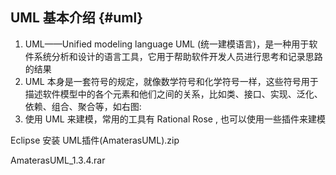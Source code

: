 ## UML 基本介绍 {#uml}

1.  UML——Unified modeling language UML (统一建模语言)，是一种用于软件系统分析和设计的语言工具，它用于帮助软件开发人员进行思考和记录思路的结果
2.  UML 本身是一套符号的规定，就像数学符号和化学符号一样，这些符号用于描述软件模型中的各个元素和他们之间的关系，比如类、接口、实现、泛化、依赖、组合、聚合等，如右图:
3.  使用 UML 来建模，常用的工具有 Rational Rose , 也可以使用一些插件来建模

Eclipse 安装 UML插件(AmaterasUML).zip

AmaterasUML_1.3.4.rar